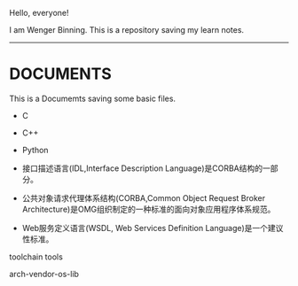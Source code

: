 Hello, everyone! 

I am Wenger Binning. This is a repository saving my learn notes.


----

DOCUMENTS
=========

This is a Documemts saving some basic files.




* C
* C++
* Python
* 接口描述语言(IDL,Interface Description Language)是CORBA结构的一部分。

* 公共对象请求代理体系结构(CORBA,Common Object Request Broker Architecture)是OMG组织制定的一种标准的面向对象应用程序体系规范。

* Web服务定义语言(WSDL, Web Services Definition Language)是一个建议性标准。


toolchain tools

arch-vendor-os-lib
